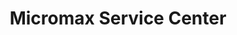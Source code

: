 ---
title: "Micromax Service Center"
url: /kurla-west-mumbai/micromax-service-center/
shop: Elektronik
---